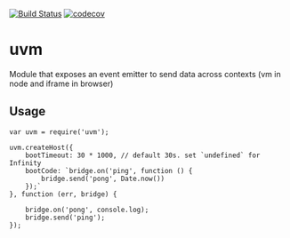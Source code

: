 [![Build Status](https://travis-ci.org/postmanlabs/uvm.svg?branch=develop)](https://travis-ci.org/postmanlabs/uvm)
[![codecov](https://codecov.io/gh/postmanlabs/uvm/branch/develop/graph/badge.svg)](https://codecov.io/gh/postmanlabs/uvm)

# uvm

Module that exposes an event emitter to send data across contexts (vm in node and iframe in browser)

## Usage

```
var uvm = require('uvm');

uvm.createHost({
    bootTimeout: 30 * 1000, // default 30s. set `undefined` for Infinity
    bootCode: `bridge.on('ping', function () {
        bridge.send('pong', Date.now())
    });`
}, function (err, bridge) {

    bridge.on('pong', console.log);
    bridge.send('ping');
});
```
